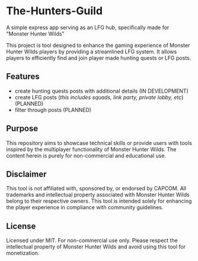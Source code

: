 # The-Hunters-Guild

A simple express app serving as an LFG hub, specifically made for "Monster Hunter Wilds"

This project is tool designed to enhance the gaming experience of Monster Hunter Wilds players by providing a streamlined LFG system. It allows players to efficiently find and join player made hunting quests or LFG posts.

## Features

- create hunting quests posts with additional details (IN DEVELOPMENT)
- create LFG posts (_this includes squads, link party, private lobby, etc_) (PLANNED)
- filter through posts (PLANNED)

## Purpose

This repository aims to showcase technical skills or provide users with tools inspired by the multiplayer functionality of Monster Hunter Wilds. The content herein is purely for non-commercial and educational use.

## Disclaimer

This tool is not affiliated with, sponsored by, or endorsed by CAPCOM. All trademarks and intellectual property associated with Monster Hunter Wilds belong to their respective owners. This tool is intended solely for enhancing the player experience in compliance with community guidelines.

## License

Licensed under MIT. For non-commercial use only. Please respect the intellectual property of Monster Hunter Wilds and avoid using this tool for monetization.
